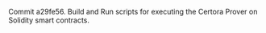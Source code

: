 Commit a29fe56.                    Build and Run scripts for executing the Certora Prover on Solidity smart contracts.